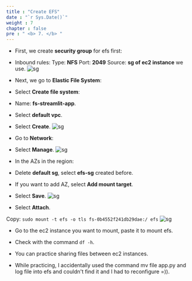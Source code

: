 ```yaml
---
title : "Create EFS"
date : "`r Sys.Date()`"
weight : 7
chapter : false
pre : " <b> 7. </b> "
---
```


* First, we create **security group** for efs first:
* Inbound rules: Type: **NFS** Port: **2049** Source: **sg of ec2 instance** we use.
![sg](/ws1/images/7.efs/7.1.png)

* Next, we go to **Elastic File System**:
* Select **Create file system**:
* Name: **fs-streamlit-app**.
* Select **default vpc**.
* Select **Create**.
![sg](/ws1/images/7.efs/7.2.png)
* Go to **Network**:
* Select **Manage**.
![sg](/ws1/images/7.efs/7.3.png)
* In the AZs in the region:
* Delete **default sg**, select **efs-sg** created before.
* If you want to add AZ, select **Add mount target**.
* Select **Save**.
![sg](/ws1/images/7.efs/7.4.png)

* Select **Attach**.

Copy: ```sudo mount -t efs -o tls fs-0b4552f241db29dae:/ efs```
![sg](/ws1/images/7.efs/7.5.png)

* Go to the ec2 instance you want to mount, paste it to mount efs.

* Check with the command ```df -h```.

* You can practice sharing files between ec2 instances.
* While practicing, I accidentally used the command mv file app.py and log file into efs and couldn't find it and I had to reconfigure =)).